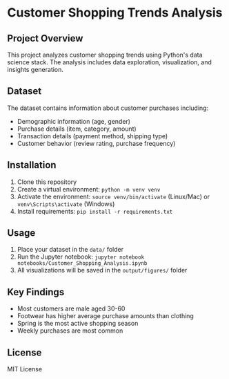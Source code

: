 # Customer Shopping Trends Analysis

## Project Overview
This project analyzes customer shopping trends using Python's data science stack. The analysis includes data exploration, visualization, and insights generation.

## Dataset
The dataset contains information about customer purchases including:
- Demographic information (age, gender)
- Purchase details (item, category, amount)
- Transaction details (payment method, shipping type)
- Customer behavior (review rating, purchase frequency)

## Installation
1. Clone this repository
2. Create a virtual environment: `python -m venv venv`
3. Activate the environment: `source venv/bin/activate` (Linux/Mac) or `venv\Scripts\activate` (Windows)
4. Install requirements: `pip install -r requirements.txt`

## Usage
1. Place your dataset in the `data/` folder
2. Run the Jupyter notebook: `jupyter notebook notebooks/Customer_Shopping_Analysis.ipynb`
3. All visualizations will be saved in the `output/figures/` folder

## Key Findings
- Most customers are male aged 30-60
- Footwear has higher average purchase amounts than clothing
- Spring is the most active shopping season
- Weekly purchases are most common

## License
MIT License